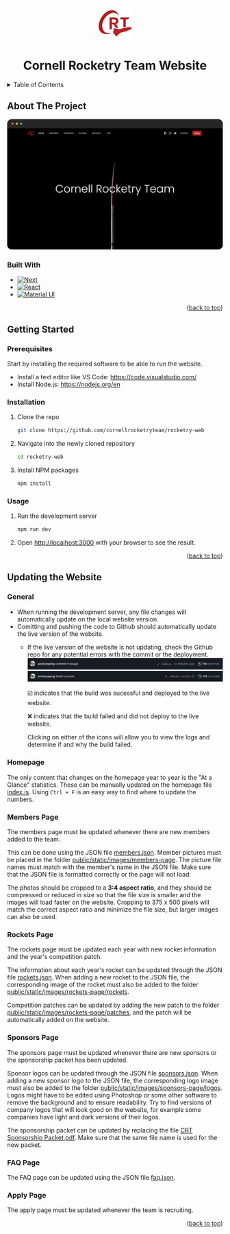 <a name="readme-top"></a>


<!-- PROJECT LOGO -->
<br />
<div align="center">
  <a href="https://github.com/cornellrocketryteam/rocketry-web">
    <img src="public\static\crt.png" alt="Logo" width="80" height="80">
  </a>

<h1 align="center">Cornell Rocketry Team Website</h1>
</div>



<!-- TABLE OF CONTENTS -->
<details>
  <summary>Table of Contents</summary>
  <ol>
    <li>
      <a href="#about-the-project">About The Project</a>
      <ul>
        <li><a href="#built-with">Built With</a></li>
      </ul>
    </li>
    <li>
      <a href="#getting-started">Getting Started</a>
      <ul>
        <li><a href="#prerequisites">Prerequisites</a></li>
        <li><a href="#installation">Installation</a></li>
      </ul>
    </li>
    <li><a href="#usage">Usage</a></li>
    <li><a href="#roadmap">Roadmap</a></li>
    <li><a href="#contributing">Contributing</a></li>
    <li><a href="#license">License</a></li>
    <li><a href="#contact">Contact</a></li>
    <li><a href="#acknowledgments">Acknowledgments</a></li>
  </ol>
</details>



<!-- ABOUT THE PROJECT -->
## About The Project

[![Product Name Screen Shot](website.png)](https://example.com)



### Built With

* [![Next][Next.js]][Next-url]
* [![React][React.js]][React-url]
* [![Material UI][Material-ui]][material-ui-url]

<p align="right">(<a href="#readme-top">back to top</a>)</p>



<!-- GETTING STARTED -->
## Getting Started



### Prerequisites

Start by installing the required software to be able to run the website. 

* Install a text editor like VS Code: https://code.visualstudio.com/
* Install Node.js: https://nodejs.org/en

### Installation

1. Clone the repo
    ```sh
    git clone https://github.com/cornellrocketryteam/rocketry-web
    ```
2. Navigate into the newly cloned repository
    ```sh
    cd rocketry-web
    ```
3. Install NPM packages
    ```sh
    npm install
    ```

### Usage

1. Run the development server
    ```sh
    npm run dev
    ```
2. Open [http://localhost:3000](http://localhost:3000) with your browser to see the result.

<p align="right">(<a href="#readme-top">back to top</a>)</p>


## Updating the Website

### General
- When running the development server, any file changes will automatically update on the local website version.
- Comitting and pushing the code to Github should automatically update the live version of the website.
  - If the live version of the website is not updating, check the Github repo for any potential errors with the commit or the deployment.
  ![Example commit](commit.png) 
  ![Example failed commit](failed-commit.png)

    ☑️ indicates that the build was sucessful and deployed to the live website.

    ❌ indicates that the build failed and did not deploy to the live website.

    Clicking on either of the icons will allow you to view the logs and determine if and why the build failed.


### Homepage

The only content that changes on the homepage year to year is the "At a Glance" statistics. These can be manually updated on the homepage file [index.js](pages\index.js). Using `Ctrl + F` is an easy way to find where to update the numbers.

### Members Page

The members page must be updated whenever there are new members added to the team. 

This can be done using the JSON file [members.json](public\static\members\members.json). Member pictures must be placed in the folder [public/static/images/members-page](public\static\images\members-page). The picture file names must match with the member's name in the JSON file. Make sure that the JSON file is formatted correctly or the page will not load.

The photos should be cropped to a **3:4 aspect ratio**, and they should be compressed or reduced in size so that the file size is smaller and the images will load faster on the website. Cropping to 375 x 500 pixels will match the correct aspect ratio and minimize the file size, but larger images can also be used.


### Rockets Page

The rockets page must be updated each year with new rocket information and the year's competition patch. 

The information about each year's rocket can be updated through the JSON file [rockets.json](public\static\rockets\rockets.json). When adding a new rocket to the JSON file, the corresponding image of the rocket must also be added to the folder [public/static/images/rockets-page/rockets](public/static/images/rockets-page/rockets). 

Competition patches can be updated by adding the new patch to the folder [public/static/images/rockets-page/patches](public/static/images/rockets-page/patches), and the patch will be automatically added on the website.


### Sponsors Page

The sponsors page must be updated whenever there are new sponsors or the sponsorship packet has been updated. 

Sponsor logos can be updated through the JSON file [sponsors.json](public\static\sponsors\sponsors.json). When adding a new sponsor logo to the JSON file, the corresponding logo image must also be added to the folder [public/static/images/sponsors-page/logos](public/static/images/sponsors-page/logos). Logos might have to be edited using Photoshop or some other software to remove the background and to ensure readability. Try to find versions of company logos that will look good on the website, for example some companies have light and dark versions of their logos.

The sponsorship packet can be updated by replacing the file [CRT Sponsorship Packet.pdf](public/static/CRT%20Sponsorship%20Packet.pdf). Make sure that the same file name is used for the new packet.


### FAQ Page

The FAQ page can be updated using the JSON file [faq.json](public\static\faq\faq.json).

### Apply Page

The apply page must be updated whenever the team is recruiting.



<p align="right">(<a href="#readme-top">back to top</a>)</p>


[Next.js]: https://img.shields.io/badge/next.js-000000?style=for-the-badge&logo=nextdotjs&logoColor=white
[Next-url]: https://nextjs.org/
[React.js]: https://img.shields.io/badge/React-20232A?style=for-the-badge&logo=react&logoColor=61DAFB
[React-url]: https://reactjs.org/
[Material-ui]: https://img.shields.io/badge/Material--UI-0081CB?style=for-the-badge&logo=mui&logoColor=white
[Material-ui-url]: https://mui.com/material-ui/